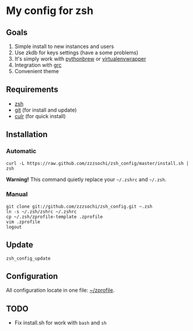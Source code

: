 # My config for zsh

## Goals

1. Simple install to new instances and users
2. Use zkdb for keys settings (have a some problems)
3. It's simply work with [pythonbrew][pbrew_url] or [virtualenvwrapper][venvwrap_url]
4. Integration with [grc][grc]
5. Convenient theme

[pbrew_url]: https://github.com/utahta/pythonbrew "pythonbrew on github"
[venvwrap_url]: https://bitbucket.org/dhellmann/virtualenvwrapper "virtualenvwrapper on bitbucket"
[grc]: http://kassiopeia.juls.savba.sk/~garabik/software/grc.html "Generic Colouriser" 

## Requirements

* [zsh][zsh]
* [git][git] (for install and update)
* [culr][curl] (for quick install)

[zsh]: http://www.zsh.org "Index to zsh information"
[git]: http://git-scm.com "git's official website"
[curl]: http://curl.haxx.se/ "$ sudo aptitude install curl"

## Installation

### Automatic

    curl -L https://raw.github.com/zzzsochi/zsh_config/master/install.sh | zsh

**Warning!** This command quietly replace your `~/.zshrc` and `~/.zsh`.

### Manual

    git clone git://github.com/zzzsochi/zsh_config.git ~.zsh
    ln -s ~/.zsh/zshrc ~/.zshrc
    cp ~/.zsh/zprofile-template .zprofile
    vim .zprofile
    logout

## Update

    zsh_config_update

## Configuration

All configuration locate in one file: [~/zprofile][zprofile].

[zprofile]: https://github.com/zzzsochi/zsh_config/blob/master/zprofile-template "zprofile-template"

## TODO

* Fix install.sh for work with `bash` and `sh`

